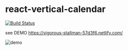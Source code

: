 # react-vertical-calendar

[![Build Status](https://cloud.drone.io/api/badges/wilf312/react-vertical-calendar/status.svg)](https://cloud.drone.io/wilf312/react-vertical-calendar)

see DEMO https://vigorous-stallman-57d3f6.netlify.com/

![demo](https://user-images.githubusercontent.com/2202197/54497546-491e4a80-493f-11e9-8275-7a32ee9bede7.gif)
